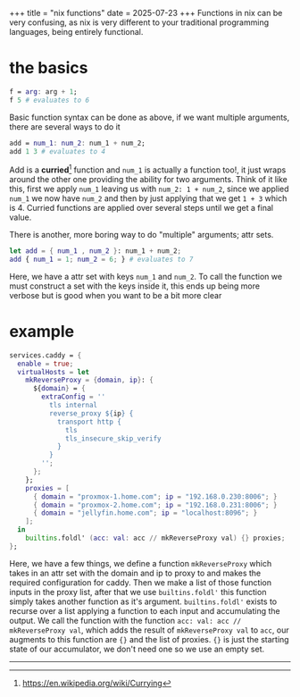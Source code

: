 +++
title = "nix functions"
date = 2025-07-23
+++
Functions in nix can be very confusing, as nix is very different to your traditional programming languages, being entirely functional.

# the basics
```nix
f = arg: arg + 1;
f 5 # evaluates to 6
```

Basic function syntax can be done as above, if we want multiple arguments, there are several ways to do it

```nix
add = num_1: num_2: num_1 + num_2;
add 1 3 # evaluates to 4
```

Add is a **curried**[^1] function and `num_1` is actually a function too!, it just wraps around the other one providing the ability for two arguments. Think of it like this, first we apply `num_1` leaving us with `num_2: 1 + num_2`, since we applied `num_1` we now have `num_2` and then by just applying that we get `1 + 3` which is 4. Curried functions are applied over several steps until we get a final value.

There is another, more boring way to do "multiple" arguments; attr sets.

```nix
let add = { num_1 , num_2 }: num_1 + num_2;
add { num_1 = 1; num_2 = 6; } # evaluates to 7
```

Here, we have a attr set with keys `num_1` and `num_2`. To call the function we must construct a set with the keys inside it, this ends up being more verbose but is good when you want to be a bit more clear

# example

```nix
services.caddy = {
  enable = true;
  virtualHosts = let
    mkReverseProxy = {domain, ip}: {
      ${domain} = {
        extraConfig = ''
          tls internal
          reverse_proxy ${ip} {
            transport http {
              tls
              tls_insecure_skip_verify
            }
          }
        '';
      };
    };
    proxies = [
      { domain = "proxmox-1.home.com"; ip = "192.168.0.230:8006"; }
      { domain = "proxmox-2.home.com"; ip = "192.168.0.231:8006"; }
      { domain = "jellyfin.home.com"; ip = "localhost:8096"; }
    ];
  in
    builtins.foldl' (acc: val: acc // mkReverseProxy val) {} proxies;
};
```

Here, we have a few things, we define a function `mkReverseProxy` which takes in an attr set with the domain and ip to proxy to and makes the required configuration for caddy. Then we make a list of those function inputs in the proxy list, after that we use `builtins.foldl'` this function simply takes another function as it's argument. `builtins.foldl'` exists to recurse over a list applying a function to each input and accumulating the output. We call the function with the function `acc: val: acc // mkReverseProxy val`, which adds the result of `mkReverseProxy val` to `acc`, our augments to this function are `{}` and the list of proxies. `{}` is just the starting state of our accumulator, we don't need one so we use an empty set.

---

[^1]: <https://en.wikipedia.org/wiki/Currying>
